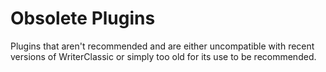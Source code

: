 # Obsolete Plugins
Plugins that aren't recommended and are either uncompatible with recent versions of WriterClassic or simply too old for its use to be recommended.
